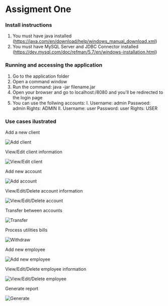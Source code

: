 # Assigment One
### Install instructions 
1. You must have java installed (https://java.com/en/download/help/windows_manual_download.xml)
2. You must have MySQL Server and JDBC Connector installed (https://dev.mysql.com/doc/refman/5.7/en/windows-installation.html)


### Running and accessing the application
1. Go to the application folder
2. Open a command window
3. Run the command: java -jar filename.jar
4. Open your browser and go to localhost:/8080 and you'll be redirected to the login page
5. You can use the follwing accounts:
    I. Username: admin
       Passwoed: admin
       Rights: ADMIN
   II. Username: user
       Password: user
       Rights: USER

### Use cases ilustrated
Add a new client


![Add client](https://github.com/nimigeanmihnea/SpringBoot_Bank_Application/blob/master/images/1.PNG)


View/Edit client information


![View/Edit client](https://github.com/nimigeanmihnea/SpringBoot_Bank_Application/blob/master/images/5.PNG)


Add new account


![Add account](https://github.com/nimigeanmihnea/SpringBoot_Bank_Application/blob/master/images/2.PNG)


View/Edit/Delete account information


![View/Edit/Delete account](https://github.com/nimigeanmihnea/SpringBoot_Bank_Application/blob/master/images/5.PNG)


Transfer between accounts


![Transfer](https://github.com/nimigeanmihnea/SpringBoot_Bank_Application/blob/master/images/3.PNG)


Process utilities bills


![Withdraw](https://github.com/nimigeanmihnea/SpringBoot_Bank_Application/blob/master/images/4.PNG)


Add new employee


![Add new employee](https://github.com/nimigeanmihnea/SpringBoot_Bank_Application/blob/master/images/7.PNG)


View/Edit/Delete employee information


![View/Edit/Delete employee](https://github.com/nimigeanmihnea/SpringBoot_Bank_Application/blob/master/images/6.PNG)


Generate report


![Generate](https://github.com/nimigeanmihnea/SpringBoot_Bank_Application/blob/master/images/8.PNG)
